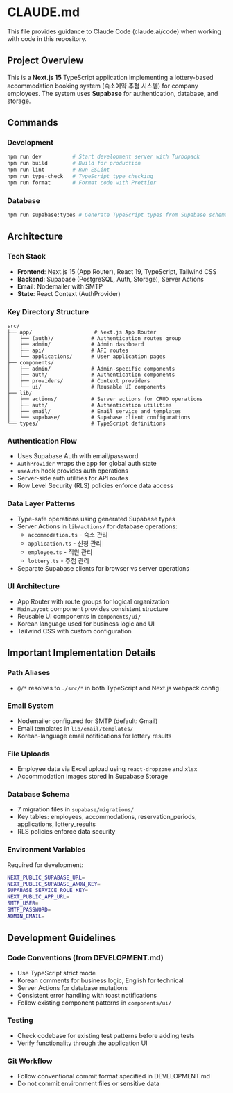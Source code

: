 # CLAUDE.md

This file provides guidance to Claude Code (claude.ai/code) when working with code in this repository.

## Project Overview

This is a **Next.js 15** TypeScript application implementing a lottery-based accommodation booking system (숙소예약 추첨 시스템) for company employees. The system uses **Supabase** for authentication, database, and storage.

## Commands

### Development
```bash
npm run dev          # Start development server with Turbopack
npm run build        # Build for production  
npm run lint         # Run ESLint
npm run type-check   # TypeScript type checking
npm run format       # Format code with Prettier
```

### Database
```bash
npm run supabase:types # Generate TypeScript types from Supabase schema
```

## Architecture

### Tech Stack
- **Frontend**: Next.js 15 (App Router), React 19, TypeScript, Tailwind CSS
- **Backend**: Supabase (PostgreSQL, Auth, Storage), Server Actions
- **Email**: Nodemailer with SMTP
- **State**: React Context (AuthProvider)

### Key Directory Structure
```
src/
├── app/                    # Next.js App Router
│   ├── (auth)/            # Authentication routes group
│   ├── admin/             # Admin dashboard
│   ├── api/               # API routes
│   └── applications/      # User application pages
├── components/
│   ├── admin/             # Admin-specific components
│   ├── auth/              # Authentication components
│   ├── providers/         # Context providers
│   └── ui/                # Reusable UI components
├── lib/
│   ├── actions/           # Server actions for CRUD operations
│   ├── auth/              # Authentication utilities
│   ├── email/             # Email service and templates
│   └── supabase/          # Supabase client configurations
└── types/                 # TypeScript definitions
```

### Authentication Flow
- Uses Supabase Auth with email/password
- `AuthProvider` wraps the app for global auth state
- `useAuth` hook provides auth operations
- Server-side auth utilities for API routes
- Row Level Security (RLS) policies enforce data access

### Data Layer Patterns
- Type-safe operations using generated Supabase types
- Server Actions in `lib/actions/` for database operations:
  - `accommodation.ts` - 숙소 관리
  - `application.ts` - 신청 관리  
  - `employee.ts` - 직원 관리
  - `lottery.ts` - 추첨 관리
- Separate Supabase clients for browser vs server operations

### UI Architecture
- App Router with route groups for logical organization
- `MainLayout` component provides consistent structure
- Reusable UI components in `components/ui/`
- Korean language used for business logic and UI
- Tailwind CSS with custom configuration

## Important Implementation Details

### Path Aliases
- `@/*` resolves to `./src/*` in both TypeScript and Next.js webpack config

### Email System
- Nodemailer configured for SMTP (default: Gmail)
- Email templates in `lib/email/templates/`
- Korean-language email notifications for lottery results

### File Uploads
- Employee data via Excel upload using `react-dropzone` and `xlsx`
- Accommodation images stored in Supabase Storage

### Database Schema
- 7 migration files in `supabase/migrations/`
- Key tables: employees, accommodations, reservation_periods, applications, lottery_results
- RLS policies enforce data security

### Environment Variables
Required for development:
```bash
NEXT_PUBLIC_SUPABASE_URL=
NEXT_PUBLIC_SUPABASE_ANON_KEY=
SUPABASE_SERVICE_ROLE_KEY=
NEXT_PUBLIC_APP_URL=
SMTP_USER=
SMTP_PASSWORD=
ADMIN_EMAIL=
```

## Development Guidelines

### Code Conventions (from DEVELOPMENT.md)
- Use TypeScript strict mode
- Korean comments for business logic, English for technical
- Server Actions for database mutations
- Consistent error handling with toast notifications
- Follow existing component patterns in `components/ui/`

### Testing
- Check codebase for existing test patterns before adding tests
- Verify functionality through the application UI

### Git Workflow
- Follow conventional commit format specified in DEVELOPMENT.md
- Do not commit environment files or sensitive data